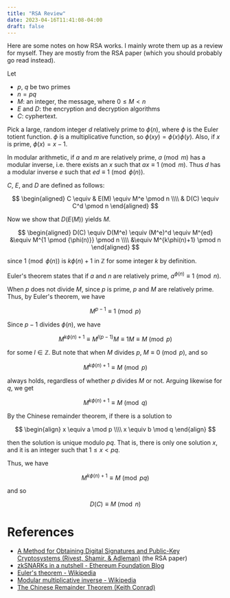 ```yaml
---
title: "RSA Review"
date: 2023-04-16T11:41:08-04:00
draft: false
---
```


Here are some notes on how RSA works. I mainly wrote them up as a review for myself. They are mostly from the RSA paper (which you should probably go read instead).

Let

- $p$, $q$ be two primes
- $n = pq$
- $M$: an integer, the message, where $0 \leq M < n$
- $E$ and $D$: the encryption and decryption algorithms
- $C$: cyphertext.

Pick a large, random integer $d$ relatively prime to $\phi(n)$, where $\phi$ is the Euler totient function.
$\phi$ is a multiplicative function, so $\phi(xy)=\phi(x)\phi(y)$. Also, if $x$ is prime, $\phi(x) = x-1$.

In modular arithmetic, if $a$ and $m$ are relatively prime, $a \pmod m$ has a modular inverse, i.e. there exists an $x$ such that $ax \equiv 1 \pmod m$. Thus $d$ has a modular inverse $e$ such that $ed \equiv 1 \pmod {\phi(n)}$.

$C$, $E$, and $D$ are defined as follows:

$$
\begin{aligned}
C \equiv & E(M) \equiv M^e \pmod n \\\\
         & D(C) \equiv C^d \pmod n
\end{aligned}
$$

Now we show that $D(E(M))$ yields $M$.

$$
\begin{aligned}
D(C) \equiv D(M^e) \equiv (M^e)^d \equiv M^{ed} &\equiv M^{1 \pmod {\phi(n)}} \pmod n \\\\
                                                &\equiv M^{k\phi(n)+1} \pmod n
\end{aligned}
$$

since $1 \pmod {\phi(n)}$ is $k\phi(n) + 1$ in $\mathbb Z$ for some integer $k$ by definition.

Euler's theorem states that if $a$ and $n$ are relatively prime, $a^{\phi(n)} \equiv 1 \pmod n$.

When $p$ does not divide $M$, since $p$ is prime, $p$ and $M$ are relatively prime. Thus, by Euler's theorem, we have

$$M^{p-1} \equiv 1 \pmod p$$

Since $p-1$ divides $\phi(n)$, we have

$$M^{k\phi(n)+1} \equiv M^{l(p-1)}M \equiv 1 M \equiv M \pmod p$$

for some $l \in \mathbb Z$. But note that when $M$ divides $p$, $M \equiv 0 \pmod p$, and so

$$M^{k\phi(n)+1} \equiv M \pmod p$$

always holds, regardless of whether $p$ divides $M$ or not. Arguing likewise for $q$, we get

$$M^{k\phi(n)+1} \equiv M \pmod q$$

By the Chinese remainder theorem, if there is a solution to

$$
\begin{align}
x \equiv a \mod p \\\\
x \equiv b \mod q
\end{align}
$$

then the solution is unique modulo $pq$. That is, there is only one solution $x$, and it is an integer such that $1 \leq x < pq$.

Thus, we have

$$M^{k\phi(n)+1} \equiv M \pmod {pq}$$

and so

$$D(C) \equiv M \pmod n$$

# References

- [A Method for Obtaining Digital Signatures and Public-Key Cryptosystems (Rivest, Shamir, & Adleman)](https://people.csail.mit.edu/rivest/Rsapaper.pdf) (the RSA paper)
- [zkSNARKs in a nutshell - Ethereum Foundation Blog](https://blog.ethereum.org/2016/12/05/zksnarks-in-a-nutshell)
- [Euler's theorem - Wikipedia](https://en.wikipedia.org/wiki/Euler%27s_theorem)
- [Modular multiplicative inverse - Wikipedia](https://en.wikipedia.org/wiki/Modular_multiplicative_inverse)
- [The Chinese Remainder Theorem (Keith Conrad)](https://kconrad.math.uconn.edu/blurbs/ugradnumthy/crt.pdf)
